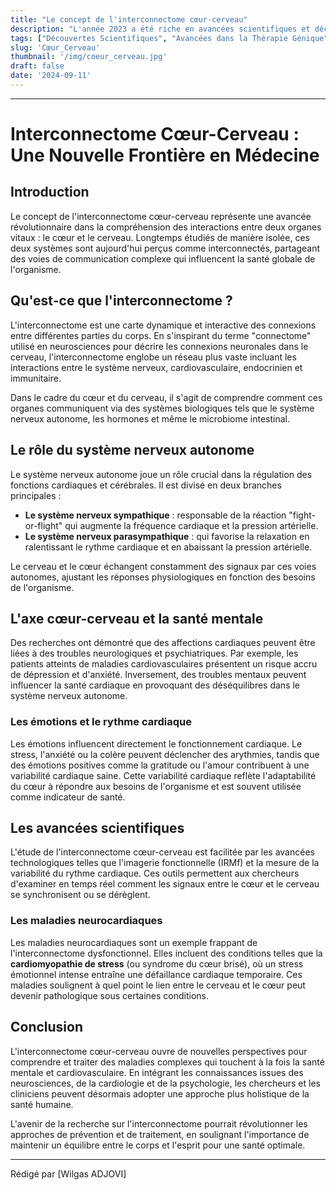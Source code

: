 ```yaml
---
title: "Le concept de l'interconnectome cœur-cerveau"
description: "L'année 2023 a été riche en avancées scientifiques et découvertes révolutionnaires."
tags: ["Découvertes Scientifiques", "Avancées dans la Thérapie Génique", "Avancées en Intelligence Artificielle Générative", "", "", "",]
slug: 'Cœur_Cerveau'
thumbnail: '/img/coeur_cerveau.jpg'
draft: false
date: '2024-09-11'
---
```




---

# Interconnectome Cœur-Cerveau : Une Nouvelle Frontière en Médecine

## Introduction

Le concept de l'interconnectome cœur-cerveau représente une avancée révolutionnaire dans la compréhension des interactions entre deux organes vitaux : le cœur et le cerveau. Longtemps étudiés de manière isolée, ces deux systèmes sont aujourd'hui perçus comme interconnectés, partageant des voies de communication complexe qui influencent la santé globale de l'organisme.

## Qu'est-ce que l'interconnectome ?

L'interconnectome est une carte dynamique et interactive des connexions entre différentes parties du corps. En s'inspirant du terme "connectome" utilisé en neurosciences pour décrire les connexions neuronales dans le cerveau, l'interconnectome englobe un réseau plus vaste incluant les interactions entre le système nerveux, cardiovasculaire, endocrinien et immunitaire.

Dans le cadre du cœur et du cerveau, il s'agit de comprendre comment ces organes communiquent via des systèmes biologiques tels que le système nerveux autonome, les hormones et même le microbiome intestinal.

## Le rôle du système nerveux autonome

Le système nerveux autonome joue un rôle crucial dans la régulation des fonctions cardiaques et cérébrales. Il est divisé en deux branches principales : 

- **Le système nerveux sympathique** : responsable de la réaction "fight-or-flight" qui augmente la fréquence cardiaque et la pression artérielle.
- **Le système nerveux parasympathique** : qui favorise la relaxation en ralentissant le rythme cardiaque et en abaissant la pression artérielle.

Le cerveau et le cœur échangent constamment des signaux par ces voies autonomes, ajustant les réponses physiologiques en fonction des besoins de l'organisme.

## L'axe cœur-cerveau et la santé mentale

Des recherches ont démontré que des affections cardiaques peuvent être liées à des troubles neurologiques et psychiatriques. Par exemple, les patients atteints de maladies cardiovasculaires présentent un risque accru de dépression et d'anxiété. Inversement, des troubles mentaux peuvent influencer la santé cardiaque en provoquant des déséquilibres dans le système nerveux autonome.

### Les émotions et le rythme cardiaque

Les émotions influencent directement le fonctionnement cardiaque. Le stress, l'anxiété ou la colère peuvent déclencher des arythmies, tandis que des émotions positives comme la gratitude ou l'amour contribuent à une variabilité cardiaque saine. Cette variabilité cardiaque reflète l'adaptabilité du cœur à répondre aux besoins de l'organisme et est souvent utilisée comme indicateur de santé.

## Les avancées scientifiques

L'étude de l'interconnectome cœur-cerveau est facilitée par les avancées technologiques telles que l'imagerie fonctionnelle (IRMf) et la mesure de la variabilité du rythme cardiaque. Ces outils permettent aux chercheurs d'examiner en temps réel comment les signaux entre le cœur et le cerveau se synchronisent ou se dérèglent.

### Les maladies neurocardiaques

Les maladies neurocardiaques sont un exemple frappant de l'interconnectome dysfonctionnel. Elles incluent des conditions telles que la **cardiomyopathie de stress** (ou syndrome du cœur brisé), où un stress émotionnel intense entraîne une défaillance cardiaque temporaire. Ces maladies soulignent à quel point le lien entre le cerveau et le cœur peut devenir pathologique sous certaines conditions.

## Conclusion

L'interconnectome cœur-cerveau ouvre de nouvelles perspectives pour comprendre et traiter des maladies complexes qui touchent à la fois la santé mentale et cardiovasculaire. En intégrant les connaissances issues des neurosciences, de la cardiologie et de la psychologie, les chercheurs et les cliniciens peuvent désormais adopter une approche plus holistique de la santé humaine.

L'avenir de la recherche sur l'interconnectome pourrait révolutionner les approches de prévention et de traitement, en soulignant l'importance de maintenir un équilibre entre le corps et l'esprit pour une santé optimale.



---
Rédigé par [Wilgas ADJOVI]
